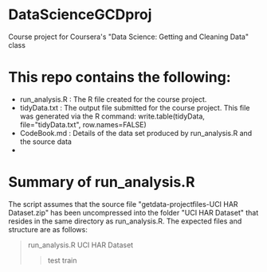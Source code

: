 # DataScienceGCDproj
Course project for Coursera's "Data Science: Getting and Cleaning Data" class

# This repo contains the following:
* run_analysis.R : The R file created for the course project.
* tidyData.txt : The output file submitted for the course project. This file was generated via the R command: write.table(tidyData, file="tidyData.txt", row.names=FALSE)
* CodeBook.md : Details of the data set produced by run_analysis.R and the source data
* 

# Summary of run_analysis.R
The script assumes that the source file "getdata-projectfiles-UCI HAR Dataset.zip" has been uncompressed into the folder "UCI HAR Dataset" that resides in the same directory as run_analysis.R. The expected files and structure are as follows:
> run_analysis.R
> UCI HAR Dataset
>> test
>> train
